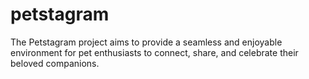 # petstagram
The Petstagram project aims to provide a seamless and enjoyable environment for pet enthusiasts to connect, share, and celebrate their beloved companions.
